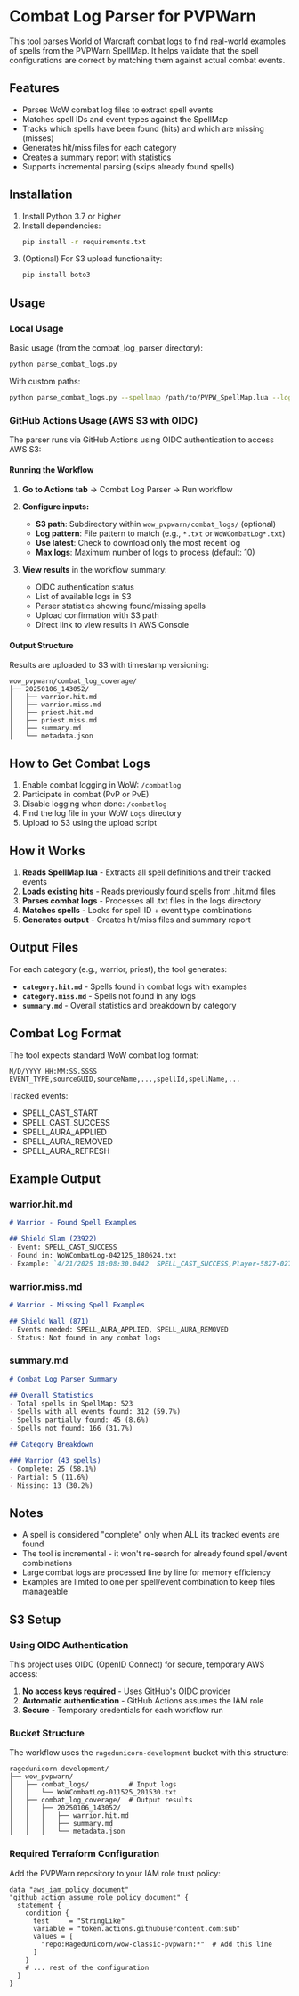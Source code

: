 # Combat Log Parser for PVPWarn

This tool parses World of Warcraft combat logs to find real-world examples of spells from the PVPWarn SpellMap. It helps validate that the spell configurations are correct by matching them against actual combat events.

## Features

- Parses WoW combat log files to extract spell events
- Matches spell IDs and event types against the SpellMap
- Tracks which spells have been found (hits) and which are missing (misses)
- Generates hit/miss files for each category
- Creates a summary report with statistics
- Supports incremental parsing (skips already found spells)

## Installation

1. Install Python 3.7 or higher
2. Install dependencies:
   ```bash
   pip install -r requirements.txt
   ```
3. (Optional) For S3 upload functionality:
   ```bash
   pip install boto3
   ```

## Usage

### Local Usage

Basic usage (from the combat_log_parser directory):
```bash
python parse_combat_logs.py
```

With custom paths:
```bash
python parse_combat_logs.py --spellmap /path/to/PVPW_SpellMap.lua --logs-dir /path/to/combat/logs --output-dir /path/to/output
```

### GitHub Actions Usage (AWS S3 with OIDC)

The parser runs via GitHub Actions using OIDC authentication to access AWS S3:

#### Running the Workflow

1. **Go to Actions tab** → Combat Log Parser → Run workflow

2. **Configure inputs:**
   - **S3 path**: Subdirectory within `wow_pvpwarn/combat_logs/` (optional)
   - **Log pattern**: File pattern to match (e.g., `*.txt` or `WoWCombatLog*.txt`)
   - **Use latest**: Check to download only the most recent log
   - **Max logs**: Maximum number of logs to process (default: 10)

3. **View results** in the workflow summary:
   - OIDC authentication status
   - List of available logs in S3
   - Parser statistics showing found/missing spells
   - Upload confirmation with S3 path
   - Direct link to view results in AWS Console

#### Output Structure

Results are uploaded to S3 with timestamp versioning:
```
wow_pvpwarn/combat_log_coverage/
├── 20250106_143052/
│   ├── warrior.hit.md
│   ├── warrior.miss.md
│   ├── priest.hit.md
│   ├── priest.miss.md
│   ├── summary.md
│   └── metadata.json
```

## How to Get Combat Logs

1. Enable combat logging in WoW: `/combatlog`
2. Participate in combat (PvP or PvE)
3. Disable logging when done: `/combatlog`
4. Find the log file in your WoW `Logs` directory
5. Upload to S3 using the upload script

## How it Works

1. **Reads SpellMap.lua** - Extracts all spell definitions and their tracked events
2. **Loads existing hits** - Reads previously found spells from .hit.md files
3. **Parses combat logs** - Processes all .txt files in the logs directory
4. **Matches spells** - Looks for spell ID + event type combinations
5. **Generates output** - Creates hit/miss files and summary report

## Output Files

For each category (e.g., warrior, priest), the tool generates:

- **`category.hit.md`** - Spells found in combat logs with examples
- **`category.miss.md`** - Spells not found in any logs
- **`summary.md`** - Overall statistics and breakdown by category

## Combat Log Format

The tool expects standard WoW combat log format:
```
M/D/YYYY HH:MM:SS.SSSS  EVENT_TYPE,sourceGUID,sourceName,...,spellId,spellName,...
```

Tracked events:
- SPELL_CAST_START
- SPELL_CAST_SUCCESS
- SPELL_AURA_APPLIED
- SPELL_AURA_REMOVED
- SPELL_AURA_REFRESH

## Example Output

### warrior.hit.md
```markdown
# Warrior - Found Spell Examples

## Shield Slam (23922)
- Event: SPELL_CAST_SUCCESS
- Found in: WoWCombatLog-042125_180624.txt
- Example: `4/21/2025 18:08:30.0442  SPELL_CAST_SUCCESS,Player-5827-0270F51D,"Zmug",0x511,0x0,Creature-0-5827-1234,"Target",0x10548,0x0,23922,"Shield Slam",0x1,...`
```

### warrior.miss.md
```markdown
# Warrior - Missing Spell Examples

## Shield Wall (871)
- Events needed: SPELL_AURA_APPLIED, SPELL_AURA_REMOVED
- Status: Not found in any combat logs
```

### summary.md
```markdown
# Combat Log Parser Summary

## Overall Statistics
- Total spells in SpellMap: 523
- Spells with all events found: 312 (59.7%)
- Spells partially found: 45 (8.6%)
- Spells not found: 166 (31.7%)

## Category Breakdown

### Warrior (43 spells)
- Complete: 25 (58.1%)
- Partial: 5 (11.6%)
- Missing: 13 (30.2%)
```

## Notes

- A spell is considered "complete" only when ALL its tracked events are found
- The tool is incremental - it won't re-search for already found spell/event combinations
- Large combat logs are processed line by line for memory efficiency
- Examples are limited to one per spell/event combination to keep files manageable

## S3 Setup

### Using OIDC Authentication

This project uses OIDC (OpenID Connect) for secure, temporary AWS access:

1. **No access keys required** - Uses GitHub's OIDC provider
2. **Automatic authentication** - GitHub Actions assumes the IAM role
3. **Secure** - Temporary credentials for each workflow run

### Bucket Structure

The workflow uses the `ragedunicorn-development` bucket with this structure:

```
ragedunicorn-development/
├── wow_pvpwarn/
│   ├── combat_logs/          # Input logs
│   │   └── WoWCombatLog-011525_201530.txt
│   ├── combat_log_coverage/  # Output results
│   │   ├── 20250106_143052/
│   │   │   ├── warrior.hit.md
│   │   │   ├── summary.md
│   │   │   └── metadata.json
```

### Required Terraform Configuration

Add the PVPWarn repository to your IAM role trust policy:

```hcl
data "aws_iam_policy_document" "github_action_assume_role_policy_document" {
  statement {
    condition {
      test     = "StringLike"
      variable = "token.actions.githubusercontent.com:sub"
      values = [
        "repo:RagedUnicorn/wow-classic-pvpwarn:*"  # Add this line
      ]
    }
    # ... rest of the configuration
  }
}
```
